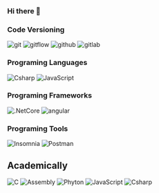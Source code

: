 ### Hi there 👋

<h3>Code Versioning</h3>
<p>
  <img alt="git" src="https://img.shields.io/badge/-Git-F05032?style=flat-square&logo=git&logoColor=white" />
  <img alt="gitflow" src="https://img.shields.io/badge/-Gitflow-F05032?style=flat-square&logo=git&logoColor=white" />
  <img alt="github" src="https://img.shields.io/badge/-Github-000000?style=flat-square&logo=github&logoColor=white" />
  <img alt="gitlab" src="https://img.shields.io/badge/-Gitlab-F8F8FF?style=flat-square&logo=gitlab&logoColor=white" />
</p>

<h3>Programing Languages</h3>
<p>
  <img alt="Csharp" src="https://img.shields.io/badge/-Csharp-8B008B?style=flat-square&logo=Csharp&logoColor=white" />
  <img alt="JavaScript" src="https://img.shields.io/badge/-JavaScript-FFFF00?style=flat-square&logo=JavaScript&logoColor=black" />
</p>

<h3>Programing Frameworks</h3>
<p>
  <img alt=".NetCore" src="https://img.shields.io/badge/-.NetCore-8B008B?style=flat-square&logo=.Net&logoColor=white" />
  <img alt="angular" src="https://img.shields.io/badge/-Angular-DD0031?style=flat-square&logo=angular&logoColor=white" />
</p>

<h3>Programing Tools</h3>
<p>
  <img alt="Insomnia" src="https://img.shields.io/badge/-Insomnia-5849BE?style=flat-square&logo=insomnia&logoColor=white" />
  <img alt="Postman" src="https://img.shields.io/badge/-Postman-FF4500?style=flat-square&logo=postman&logoColor=white" />
</p>

<h2>Academically</h2>
<p>
  <img alt="C" src="https://img.shields.io/badge/c++-%2300599C.svg?style=flat-square&logo=Csharp&logoColor=white" />
  <img alt="Assembly" src="https://img.shields.io/badge/-JavaScript-FFFF00?style=flat-square&logo=JavaScript&logoColor=black" />
  <img alt="Phyton" src="https://img.shields.io/badge/-JavaScript-FFFF00?style=flat-square&logo=JavaScript&logoColor=black" />
  <img alt="JavaScript" src="https://img.shields.io/badge/-JavaScript-FFFF00?style=flat-square&logo=JavaScript&logoColor=black" />
  <img alt="Csharp" src="https://img.shields.io/badge/-Csharp-8B008B?style=flat-square&logo=Csharp&logoColor=white" />
  
</p>

<!--
**LeonardoBSantos/LeonardoBSantos** is a ✨ _special_ ✨ repository because its `README.md` (this file) appears on your GitHub profile.

Here are some ideas to get you started:

- 🔭 I’m currently working on ...
- 🌱 I’m currently learning ...
- 👯 I’m looking to collaborate on ...
- 🤔 I’m looking for help with ...
- 💬 Ask me about ...
- 📫 How to reach me: ...
- 😄 Pronouns: ...
- ⚡ Fun fact: ...
-->

